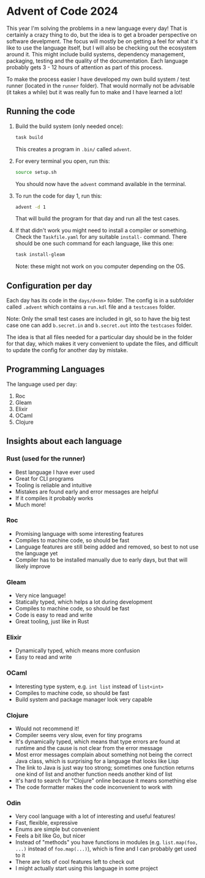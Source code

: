 # Advent of Code 2024

This year I'm solving the problems in a new language every day! That is certainly a crazy thing to do, but the idea is to get a broader perspective on software develpment. The focus will mostly be on getting a feel for what it's like to use the language itself, but I will also be checking out the ecosystem around it. This might include build systems, dependency management, packaging, testing and the quality of the documentation. Each language probably gets 3 - 12 hours of attention as part of this process.

To make the process easier I have developed my own build system / test runner (located in the `runner` folder). That would normally not be advisable (it takes a while) but it was really fun to make and I have learned a lot!

## Running the code

1. Build the build system (only needed once):
    ```bash
    task build
    ```

    This creates a program in `.bin/` called `advent`.

2. For every terminal you open, run this:
    ```bash
    source setup.sh
    ```

    You should now have the `advent` command available in the terminal.

3. To run the code for day 1, run this:
    ```bash
    advent -d 1
    ```
    
    That will build the program for that day and run all the test cases.

4. If that didn't work you might need to install a compiler or something. Check the `Taskfile.yaml` for any suitable `install-` command. There should be one such command for each language, like this one:
    ```bash
    task install-gleam
    ```
    Note: these might not work on you computer depending on the OS.

## Configuration per day

Each day has its code in the `days/d<nn>` folder. The config is in a subfolder called `.advent` which contains a `run.kdl` file and a `testcases` folder.

Note: Only the small test cases are included in git, so to have the big test case one can add `b.secret.in` and `b.secret.out` into the `testcases` folder.

The idea is that all files needed for a particular day should be in the folder for that day, which makes it very convenient to update the files, and difficult to update the config for another day by mistake.

## Programming Languages

The language used per day:

1. Roc
2. Gleam
3. Elixir
4. OCaml
5. Clojure

## Insights about each language

### Rust (used for the runner)
- Best language I have ever used
- Great for CLI programs
- Tooling is reliable and intuitive
- Mistakes are found early and error messages are helpful
- If it compiles it probably works
- Much more!

### Roc
- Promising language with some interesting features
- Compiles to machine code, so should be fast
- Language features are still being added and removed, so best to not use the language yet
- Compiler has to be installed manually due to early days, but that will likely improve

### Gleam
- Very nice language!
- Statically typed, which helps a lot during development
- Compiles to machine code, so should be fast
- Code is easy to read and write
- Great tooling, just like in Rust

### Elixir
- Dynamically typed, which means more confusion
- Easy to read and write

### OCaml
- Interesting type system, e.g. `int list` instead of `list<int>`
- Compiles to machine code, so should be fast
- Build system and package manager look very capable

### Clojure
- Would not recommend it!
- Compiler seems very slow, even for tiny programs
- It's dynamically typed, which means that type errors are found at runtime and the cause is not clear from the error message
- Most error messages complain about something not being the correct Java class, which is surprising for a language that looks like Lisp
- The link to Java is just way too strong; sometimes one function returns one kind of list and another function needs another kind of list
- It's hard to search for "Clojure" online because it means something else
- The code formatter makes the code inconvenient to work with

### Odin
- Very cool language with a lot of interesting and useful features!
- Fast, flexible, expressive
- Enums are simple but convenient
- Feels a bit like Go, but nicer
- Instead of "methods" you have functions in modules (e.g. `list.map(foo, ...)` instead of `foo.map(...)`), which is fine and I can probably get used to it
- There are lots of cool features left to check out
- I might actually start using this language in some project
